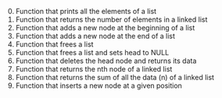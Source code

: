 0. Function that prints all the elements of a list
1. Function that returns the number of elements in a linked list
2. Function that adds a new node at the beginning of a list
3. Function that adds a new node at the end of a list
4. Function that frees a list
5. Function that frees a list and sets head to NULL
6. Function that deletes the head node and returns its data
7. Function that returns the nth node of a linked list
8. Function that returns the sum of all the data (n) of a linked list
9. Function that inserts a new node at a given position
